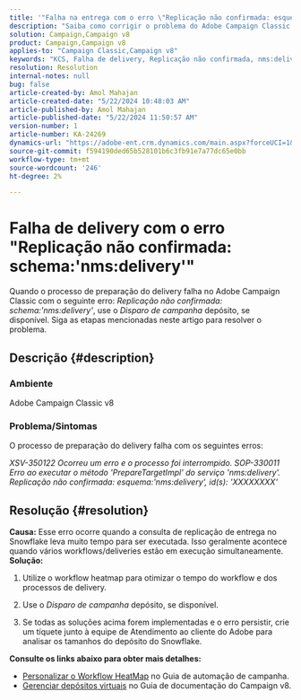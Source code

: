 ```yaml
---
title: '"Falha na entrega com o erro \"Replicação não confirmada: esquema:''nms:delivery''\"'
description: "Saiba como corrigir o problema do Adobe Campaign Classic em que a entrega falha com o erro \"Replicação não confirmada: schema:'nms:delivery'\"."
solution: Campaign,Campaign v8
product: Campaign,Campaign v8
applies-to: "Campaign Classic,Campaign v8"
keywords: "KCS, Falha de delivery, Replicação não confirmada, nms:delivery error, Error, Adobe Campaign Classic, ACC"
resolution: Resolution
internal-notes: null
bug: false
article-created-by: Amol Mahajan
article-created-date: "5/22/2024 10:48:03 AM"
article-published-by: Amol Mahajan
article-published-date: "5/22/2024 11:50:57 AM"
version-number: 1
article-number: KA-24269
dynamics-url: "https://adobe-ent.crm.dynamics.com/main.aspx?forceUCI=1&pagetype=entityrecord&etn=knowledgearticle&id=034828bf-2818-ef11-9f89-000d3a372703"
source-git-commit: f594190ded65b528101b6c3fb91e7a77dc65e0bb
workflow-type: tm+mt
source-wordcount: '246'
ht-degree: 2%

---
```


# Falha de delivery com o erro &quot;Replicação não confirmada: schema:&#39;nms:delivery&#39;&quot;


Quando o processo de preparação do delivery falha no Adobe Campaign Classic com o seguinte erro: *Replicação não confirmada: schema:&#39;nms:delivery&#39;*, use o *Disparo de campanha* depósito, se disponível. Siga as etapas mencionadas neste artigo para resolver o problema.

## Descrição {#description}


### <b>Ambiente</b>

Adobe Campaign Classic v8



### <b>Problema/Sintomas</b>

O processo de preparação do delivery falha com os seguintes erros:

*XSV-350122 Ocorreu um erro e o processo foi interrompido.*
*SOP-330011 Erro ao executar o método &#39;PrepareTargetImpl&#39; do serviço &#39;nms:delivery&#39;.*
*Replicação não confirmada: esquema:&#39;nms:delivery&#39;, id(s): &#39;XXXXXXXX&#39;*


## Resolução {#resolution}

<b>Causa:</b>
Esse erro ocorre quando a consulta de replicação de entrega no Snowflake leva muito tempo para ser executada. Isso geralmente acontece quando vários workflows/deliveries estão em execução simultaneamente.
<b>Solução:</b>
1. Utilize o workflow heatmap para otimizar o tempo do workflow e dos processos de delivery.


2. Use o *Disparo de campanha* depósito, se disponível.


3. Se todas as soluções acima forem implementadas e o erro persistir, crie um tíquete junto à equipe de Atendimento ao cliente do Adobe para analisar os tamanhos do depósito do Snowflake.


<b>Consulte os links abaixo para obter mais detalhes:</b>

- [Personalizar o Workflow HeatMap](https://experienceleague.adobe.com/en/docs/campaign/automation/workflows/monitoring-workflows/heatmap#using-the-heatmap) no Guia de automação de campanha.
- [Gerenciar depósitos virtuais](https://experienceleague.adobe.com/en/docs/campaign/campaign-v8/data/workflows#warehouse) no Guia de documentação do Campaign v8.

